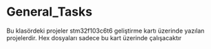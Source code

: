 # General_Tasks

Bu klasördeki projeler stm32f103c6t6 geliştirme kartı üzerinde yazılan projelerdir.
Hex dosyaları sadece bu kart üzerinde çalışacaktır 

